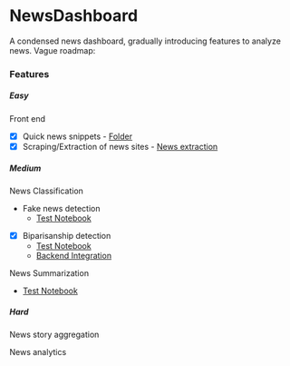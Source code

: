 # NewsDashboard

A condensed news dashboard, gradually introducing features to analyze news. Vague roadmap:

### Features

##### Easy

Front end

- [x] Quick news snippets - [Folder](https://github.com/Lingotech-Davis/NewsDashboard/tree/main/nextjs-app)
- [x] Scraping/Extraction of news sites - [News extraction](https://github.com/Lingotech-Davis/NewsDashboard/blob/main/backend/src/router/news.py)

##### Medium

News Classification

- Fake news detection
  - [Test Notebook](https://github.com/Lingotech-Davis/NewsDashboard/blob/main/tests/FakeNews_Classifier.ipynb)
- [x] Biparisanship detection
  - [Test Notebook](https://github.com/Lingotech-Davis/NewsDashboard/blob/main/tests/BiasDetection_Classifier.ipynb)
  - [Backend Integration](https://github.com/Lingotech-Davis/NewsDashboard/blob/main/backend/src/router/bias.py)

News Summarization

- [Test Notebook](https://github.com/Lingotech-Davis/NewsDashboard/blob/main/tests/request.ipynb)

##### Hard

News story aggregation

News analytics

